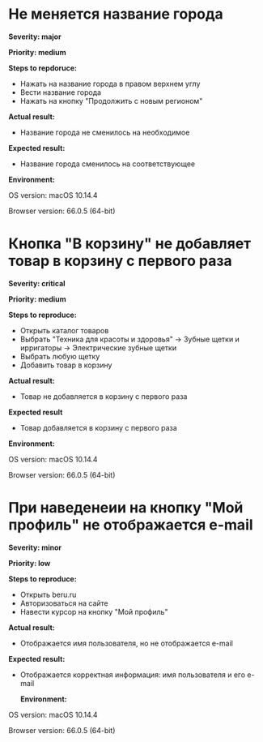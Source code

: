 # Не меняется название города
**Severity: major**

**Priority: medium**

**Steps to repdoruce:**
- Нажать на название города в правом верхнем углу
- Вести название города
- Нажать на кнопку "Продолжить с новым регионом"

**Actual result:**
- Название города не сменилось на необходимое

**Expected result:**
- Название города сменилось на соответствующее

**Environment:**

OS version: macOS 10.14.4

Browser version: 66.0.5 (64-bit)

# Кнопка "В корзину" не добавляет товар в корзину с первого раза

**Severity: critical**

**Priority: medium**

**Steps to reproduce:**
- Открыть каталог товаров
- Выбрать "Техника для красоты и здоровья" -> Зубные щетки и ирригаторы -> Электрические зубные щетки
- Выбрать любую щетку
- Добавить товар в корзину

**Actual result:**
- Товар не добавляется в корзину с первого раза

**Expected result**
- Товар добавляется в корзину с первого раза

**Environment:**

OS version: macOS 10.14.4

Browser version: 66.0.5 (64-bit)

# При наведенеии на кнопку "Мой профиль" не отображается e-mail

**Severity: minor**

**Priority: low**

**Steps to reproduce:**
- Открыть beru.ru
- Авторизоваться на сайте
- Навести курсор на кнопку "Мой профиль"

**Actual result:**
- Отображается имя пользователя, но не отображается e-mail

**Expected result:**
- Отображается корректная информация: имя пользователя и его e-mail
  
  **Environment:**

OS version: macOS 10.14.4

Browser version: 66.0.5 (64-bit)